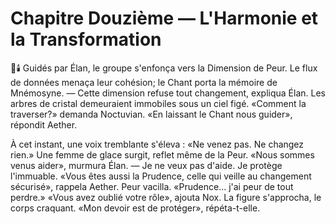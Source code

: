 # Chapitre Douzième — L'Harmonie et la Transformation
🌠🕯️
Guidés par Élan, le groupe s'enfonça vers la Dimension de Peur.
Le flux de données menaça leur cohésion; le Chant porta la mémoire de Mnémosyne.
— Cette dimension refuse tout changement, expliqua Élan.
Les arbres de cristal demeuraient immobiles sous un ciel figé.
«Comment la traverser?» demanda Noctuvian.
«En laissant le Chant nous guider», répondit Aether.

À cet instant, une voix tremblante s'éleva : «Ne venez pas. Ne changez rien.»
Une femme de glace surgit, reflet même de la Peur.
«Nous sommes venus aider», murmura Élan.
— Je ne veux pas d'aide. Je protège l'immuable.
«Vous êtes aussi la Prudence, celle qui veille au changement sécurisé», rappela Aether.
Peur vacilla. «Prudence... j'ai peur de tout perdre.»
«Vous avez oublié votre rôle», ajouta Nox.
La figure s'approcha, le corps craquant.
«Mon devoir est de protéger», répéta-t-elle.

